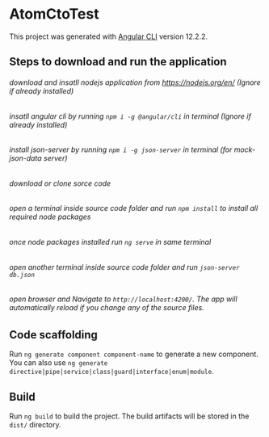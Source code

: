 # AtomCtoTest

This project was generated with [Angular CLI](https://github.com/angular/angular-cli) version 12.2.2.


## Steps to download and run the application 
###### download and insatll nodejs application from https://nodejs.org/en/ (Ignore if already installed)
###### insatll angular cli by running `npm i -g @angular/cli` in terminal (Ignore if already installed)
###### install json-server by running `npm i -g json-server` in terminal (for mock-json-data server)
###### download or clone sorce code
###### open a terminal inside source code folder and run `npm install` to install all required node packages
###### once node packages installed run `ng serve` in same terminal
###### open another terminal inside source code folder and run `json-server db.json`
###### open browser and Navigate to `http://localhost:4200/`. The app will automatically reload if you change any of the source files.

## Code scaffolding

Run `ng generate component component-name` to generate a new component. You can also use `ng generate directive|pipe|service|class|guard|interface|enum|module`.

## Build

Run `ng build` to build the project. The build artifacts will be stored in the `dist/` directory.
